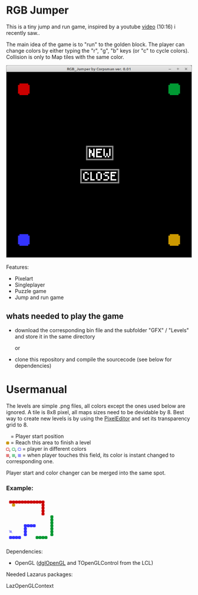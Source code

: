# RGB Jumper

This is a tiny jump and run game, inspired by a youtube [video](https://www.youtube.com/watch?si=RHmTvQ5xc-BMPEPb&v=YtylfQq2JII&feature=youtu.be) (10:16) i recently saw..

The main idea of the game is to "run" to the golden block. The player can change colors by either typing the "r", "g", "b" keys (or "c" to cycle colors). Collision is only to Map tiles with the same color.

![](preview.png)

Features:
- Pixelart
- Singleplayer
- Puzzle game
- Jump and run game

## whats needed to play the game
- download the corresponding bin file and the subfolder "GFX" / "Levels" and store it in the same directory
  
  or

- clone this repository and compile the sourcecode (see below for dependencies)

# Usermanual

The levels are simple .png files, all colors except the ones used below are ignored.
A tile is 8x8 pixel, all maps sizes need to be devidable by 8. Best way to create new levels is by using the [PixelEditor](../PixelEditor) and set its transparency grid to 8.

![](GFX/Start.png) = Player start position<br>
![](GFX/goal.png) = Reach this area to finish a level<br>
![](GFX/r.png), ![](GFX/g.png), ![](GFX/b.png) = player in different colors<br>
![](GFX/to_r.png), ![](GFX/to_g.png), ![](GFX/to_b.png) = when player touches this field, its color is instant changed to corresponding one.<br>

Player start and color changer can be merged into the same spot.

### Example:
![](Levels/Level_2.png)


Dependencies:
- OpenGL ([dglOpenGL](https://github.com/saschawillems/dglopengl) and TOpenGLControl from the LCL)
  
Needed Lazarus packages:

LazOpenGLContext